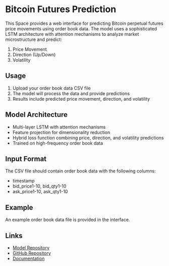 # Bitcoin Futures Prediction

This Space provides a web interface for predicting Bitcoin perpetual futures price movements using order book data. The model uses a sophisticated LSTM architecture with attention mechanisms to analyze market microstructure and predict:

1. Price Movement
2. Direction (Up/Down)
3. Volatility

## Usage

1. Upload your order book data CSV file
2. The model will process the data and provide predictions
3. Results include predicted price movement, direction, and volatility

## Model Architecture

- Multi-layer LSTM with attention mechanisms
- Feature projection for dimensionality reduction
- Hybrid loss function combining price, direction, and volatility predictions
- Trained on high-frequency order book data

## Input Format

The CSV file should contain order book data with the following columns:
- timestamp
- bid_price1-10, bid_qty1-10
- ask_price1-10, ask_qty1-10

## Example

An example order book data file is provided in the interface.

## Links

- [Model Repository](https://huggingface.co/rizkisyaf/zdml)
- [GitHub Repository](https://github.com/your-username/DataResearch)
- [Documentation](https://github.com/your-username/DataResearch/blob/main/README.md) 